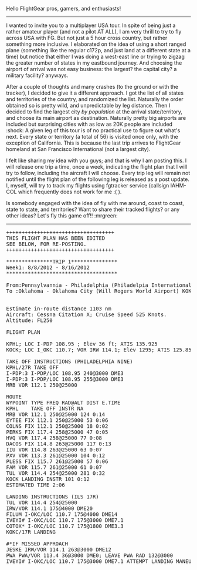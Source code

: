 Hello FlightGear pros, gamers, and enthusiasts!
_______________________________________________

I wanted to invite you to a multiplayer USA tour. In spite of being just a rather amateur player (and not a pilot AT ALL), I am very thrill to try to fly across USA with FG. But not just a 5 hour cross country, but rather something more inclusive. I elaborated on the idea of using a short ranged plane (something like the regular c172p, and just land at a different state at a time) but notice that either I was doing a west-east line or trying to zigzag the greater number of states in my eastbound journey. And choosing the airport of arrival was not easy business: the largest? the capital city? a military facility? anyways.

After a couple of thoughts and many crashes (to the ground or with the tracker), I decided to give it a different approach. I got the list of all states and territories of the country, and randomized the list. Naturally the order obtained so is pretty wild, and unpredictable by leg distance. Then I decided to find the largest city *by population* at the arrival state/territory, and choose its main airport as destination. Naturally pretty big airports are included but surprising cities with as low as 20K people are included :shock: A given leg of this tour is of no practical use to figure out what's next. Every state or territory (a total of 56) is visited once only, with the exception of California. This is because the last trip arrives to FlightGear homeland at San Francisco International (not a largest city).

I felt like sharing my idea with you guys; and that is why I am posting this. I will release one trip a time, once a week, indicating the flight plan that I will try to follow, including the aircraft I will choose. Every trip leg will remain not notified until the flight plan of the following leg is released as a post update. I, myself, will try to track my flights using fgtracker service (callsign IAHM-COL which frequently does not work for me :( ).

Is somebody engaged with the idea of fly with me around, coast to coast, state to state, and territories? Want to share their tracked flights? or any other ideas? Let's fly this game off!! :mrgreen:

***

<pre>
+++++++++++++++++++++++++++++++++++
THIS FLIGHT PLAN HAS BEEN EDITED
SEE BELOW, FOR RE-POSTING.
+++++++++++++++++++++++++++++++++++

***************TRIP 1***************
Week1: 8/8/2012 - 8/16/2012
************************************

From:Pennsylvannia - Philadelphia (Philadelpia International Airport) KPHL
To :Oklahoma - Oklahoma City (Will Rogers World Airport) KOKC


Estimate in-route distance 1103 nm
Aircraft: Cessna Citation X; Cruise Speed 525 Knots.
Altitude: FL250

FLIGHT PLAN

KPHL; LOC I-PDP 108.95 ; Elev 36 ft; ATIS 135.925
KOCK; LOC I_OKC 110.7; VOR IRW 114.1; Elev 1295; ATIS 125.85

TAKE OFF INSTRUCTIONS (PHILADELPHIA NINE)
KPHL/27R TAKE OFF
I-PDP:3 I-PDP/LOC 108.95 240@3000 DME3
I-PDP:3 I-PDP/LOC 108.95 255@3000 DME3
MRB VOR 112.1 250@25000

ROUTE
WYPOINT TYPE FREQ RAD@ALT DIST E.TIME
KPHL	TAKE OFF INSTR NA
MRB VOR 112.1 250@25000 124 0:14
EYTEE FIX 112.1 250@25000 53 0:06
COLNS FIX 112.1 250@25000 18 0:02
PERKS FIX 117.4 258@25000 47 0:05
HVQ VOR 117.4 258@25000 77 0:08
DACOS FIX 114.8 263@25000 117 0:13
IIU VOR 114.8 263@25000 63 0:07
PXV VOR 113.3 261@25000 104 0:12
PLESS FIX 115.7 261@25000 57 0:06
FAM VOR 115.7 261@25000 61 0:07
TUL VOR 114.4 254@25000 281 0:32
KOCK LANDING INSTR 101 0:12
ESTIMATED TIME 2:06

LANDING INSTRUCTIONS (ILS 17R)
TUL VOR 114.4 254@25000
IRW/VOR 114.1 175@4000 DME20
FILUM I-OKC/LOC 110.7 175@4000 DME14
IVEYI# I-OKC/LOC 110.7 175@3000 DME7.1
COTOX* I-OKC/LOC 110.7 175@1800 DME3.3
KOKC/17R LANDING

#*IF MISSED APPROACH
JESKE IRW/VOR 114.1 263@3000 DME12
PWA PWA/VOR 113.4 36@3000 DME0; LEAVE PWA RAD 132@3000
IVEYI# I-OKC/LOC 110.7 175@3000 DME7.1 ATTEMPT LANDING MANEUVER
</pre>
